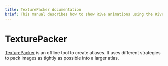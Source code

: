 ```yaml
---
title: TexturePacker documentation
brief: This manual describes how to show Rive animations using the Rive extension.
---
```


# TexturePacker
[TexturePacker](https://www.codeandweb.com/texturepacker) is an offline tool to create atlases.
It uses different strategies to pack images as tightly as possible into a larger atlas.
